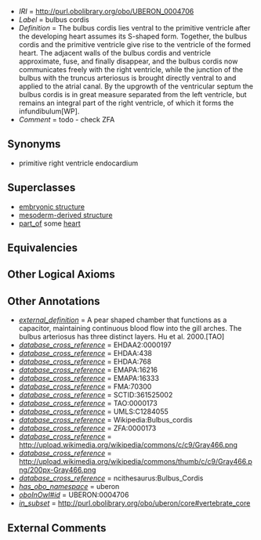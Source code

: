  * *IRI* = http://purl.obolibrary.org/obo/UBERON_0004706
 * *Label* = bulbus cordis
 * *Definition* = The bulbus cordis lies ventral to the primitive ventricle after the developing heart assumes its S-shaped form. Together, the bulbus cordis and the primitive ventricle give rise to the ventricle of the formed heart. The adjacent walls of the bulbus cordis and ventricle approximate, fuse, and finally disappear, and the bulbus cordis now communicates freely with the right ventricle, while the junction of the bulbus with the truncus arteriosus is brought directly ventral to and applied to the atrial canal. By the upgrowth of the ventricular septum the bulbus cordis is in great measure separated from the left ventricle, but remains an integral part of the right ventricle, of which it forms the infundibulum[WP].
 * *Comment* = todo - check ZFA

## Synonyms

 * primitive right ventricle endocardium

## Superclasses

 * [embryonic structure](../../UBERON/50/UBERON_0002050.md)
 * [mesoderm-derived structure](../../UBERON/20/UBERON_0004120.md)
 * [part_of](../../BFO/50/BFO_0000050.md) some [heart](../../UBERON/48/UBERON_0000948.md)

## Equivalencies


## Other Logical Axioms


## Other Annotations

 * *[external_definition](../../UBPROP/01/UBPROP_0000001.md)* = A pear shaped chamber that functions as a capacitor, maintaining continuous blood flow into the gill arches. The bulbus arteriosus has three distinct layers. Hu et al. 2000.[TAO]
 * *[database_cross_reference](../../ef/oboInOwl#hasDbXref.md)* = EHDAA2:0000197
 * *[database_cross_reference](../../ef/oboInOwl#hasDbXref.md)* = EHDAA:438
 * *[database_cross_reference](../../ef/oboInOwl#hasDbXref.md)* = EHDAA:768
 * *[database_cross_reference](../../ef/oboInOwl#hasDbXref.md)* = EMAPA:16216
 * *[database_cross_reference](../../ef/oboInOwl#hasDbXref.md)* = EMAPA:16333
 * *[database_cross_reference](../../ef/oboInOwl#hasDbXref.md)* = FMA:70300
 * *[database_cross_reference](../../ef/oboInOwl#hasDbXref.md)* = SCTID:361525002
 * *[database_cross_reference](../../ef/oboInOwl#hasDbXref.md)* = TAO:0000173
 * *[database_cross_reference](../../ef/oboInOwl#hasDbXref.md)* = UMLS:C1284055
 * *[database_cross_reference](../../ef/oboInOwl#hasDbXref.md)* = Wikipedia:Bulbus_cordis
 * *[database_cross_reference](../../ef/oboInOwl#hasDbXref.md)* = ZFA:0000173
 * *[database_cross_reference](../../ef/oboInOwl#hasDbXref.md)* = http://upload.wikimedia.org/wikipedia/commons/c/c9/Gray466.png
 * *[database_cross_reference](../../ef/oboInOwl#hasDbXref.md)* = http://upload.wikimedia.org/wikipedia/commons/thumb/c/c9/Gray466.png/200px-Gray466.png
 * *[database_cross_reference](../../ef/oboInOwl#hasDbXref.md)* = ncithesaurus:Bulbus_Cordis
 * *[has_obo_namespace](../../ce/oboInOwl#hasOBONamespace.md)* = uberon
 * *[oboInOwl#id](../../id/oboInOwl#id.md)* = UBERON:0004706
 * *[in_subset](../../et/oboInOwl#inSubset.md)* = http://purl.obolibrary.org/obo/uberon/core#vertebrate_core

## External Comments

